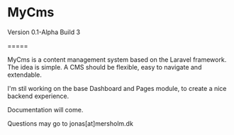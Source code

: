 MyCms
=====
Version 0.1-Alpha
Build 3

=====

MyCms is a content management system based on the Laravel framework.
The idea is simple. A CMS should be flexible, easy to navigate and extendable.

I'm stil working on the base Dashboard and Pages module, to create a nice backend experience. 

Documentation will come.

Questions may go to jonas[at]mersholm.dk
